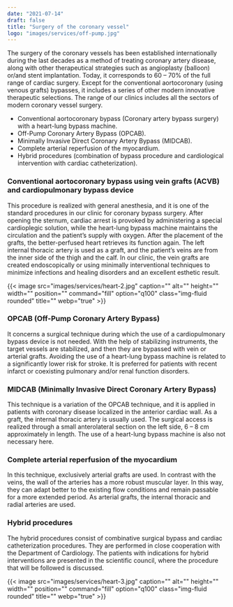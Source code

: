 ```yaml
---
date: "2021-07-14"
draft: false
title: "Surgery of the coronary vessel"
logo: "images/services/off-pump.jpg"
---
```


The surgery of the coronary vessels has been established internationally during the last decades as a method of treating coronary artery disease, along with other therapeutical strategies such as angioplasty (balloon) or/and stent implantation. Today, it corresponds to 60 – 70% of the full range of cardiac surgery. Except for the conventional aortocoronary (using venous grafts) bypasses, it includes a series of other modern innovative therapeutic selections. The range of our clinics includes all the sectors of modern coronary vessel surgery.

- Conventional aortocoronary bypass (Coronary artery bypass surgery) with a heart-lung bypass machine.
- Off-Pump Coronary Artery Bypass (OPCAB).
- Minimally Invasive Direct Coronary Artery Bypass (MIDCAB).
- Complete arterial reperfusion of the myocardium.
- Hybrid procedures (combination of bypass procedure and cardiological intervention with cardiac catheterization).

### Conventional aortocoronary bypass using vein grafts (ACVB) and cardiopulmonary bypass device

This procedure is realized with general anesthesia, and it is one of the standard procedures in our clinic for coronary bypass surgery. After opening the sternum, cardiac arrest is provoked by administering a special cardioplegic solution, while the heart-lung bypass machine maintains the circulation and the patient’s supply with oxygen. After the placement of the grafts, the better-perfused heart retrieves its function again. The left internal thoracic artery is used as a graft, and the patient’s veins are from the inner side of the thigh and the calf. In our clinic, the vein grafts are created endoscopically or using minimally interventional techniques to minimize infections and healing disorders and an excellent esthetic result.

{{< image src="images/services/heart-2.jpg" caption="" alt="" height="" width="" position="" command="fill" option="q100" class="img-fluid rounded" title="" webp="true" >}}

### ΟPCAB (Off-Pump Coronary Artery Bypass)

It concerns a surgical technique during which the use of a cardiopulmonary bypass device is not needed. With the help of stabilizing instruments, the target vessels are stabilized, and then they are bypassed with vein or arterial grafts. Avoiding the use of a heart-lung bypass machine is related to a significantly lower risk for stroke. It is preferred for patients with recent infarct or coexisting pulmonary and/or renal function disorders.

### MIDCAB (Minimally Invasive Direct Coronary Artery Bypass)

This technique is a variation of the OPCAB technique, and it is applied in patients with coronary disease localized in the anterior cardiac wall. As a graft, the internal thoracic artery is usually used. The surgical access is realized through a small anterolateral section on the left side, 6 – 8 cm approximately in length. The use of a heart-lung bypass machine is also not necessary here.

### Complete arterial reperfusion of the myocardium

In this technique, exclusively arterial grafts are used. In contrast with the veins, the wall of the arteries has a more robust muscular layer. In this way, they can adapt better to the existing flow conditions and remain passable for a more extended period. As arterial grafts, the internal thoracic and radial arteries are used.

### Hybrid procedures

The hybrid procedures consist of combinative surgical bypass and cardiac catheterization procedures. They are performed in close cooperation with the Department of Cardiology. The patients with indications for hybrid interventions are presented in the scientific council, where the procedure that will be followed is discussed.

{{< image src="images/services/heart-3.jpg" caption="" alt="" height="" width="" position="" command="fill" option="q100" class="img-fluid rounded" title="" webp="true" >}}
